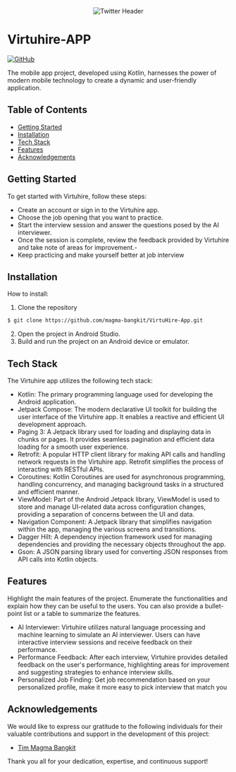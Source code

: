 <div align="center">
  <img src="https://i.ibb.co/4gwmyqT/Twitter-header-4.png" alt="Twitter Header">
</div>

# Virtuhire-APP

[![GitHub](https://img.shields.io/badge/GitHub-View_on_GitHub-lightgrey.svg)](https://github.com/magma-bangkit/VirtuHire-APP)

The mobile app project, developed using Kotlin, harnesses the power of modern mobile technology to create a dynamic and user-friendly application. 

## Table of Contents

- [Getting Started](#getting-started)
- [Installation](#installation)
- [Tech Stack](#tech-stack)
- [Features](#features)
- [Acknowledgements](#acknowledgements)

## Getting Started
To get started with Virtuhire, follow these steps:

- Create an account or sign in to the Virtuhire app.
- Choose the job opening that you want to practice.
- Start the interview session and answer the questions posed by the AI interviewer.
- Once the session is complete, review the feedback provided by Virtuhire and take note of areas for improvement.- 
- Keep practicing and make yourself better at job interview

## Installation

How to install:
1. Clone the repository
```bash
$ git clone https://github.com/magma-bangkit/VirtuHire-App.git
```
2. Open the project in Android Studio.
3. Build and run the project on an Android device or emulator.

## Tech Stack
The Virtuhire app utilizes the following tech stack:
- Kotlin: The primary programming language used for developing the Android application.
- Jetpack Compose: The modern declarative UI toolkit for building the user interface of the Virtuhire app. It enables a reactive and efficient UI development approach.
- Paging 3: A Jetpack library used for loading and displaying data in chunks or pages. It provides seamless pagination and efficient data loading for a smooth user experience.
- Retrofit: A popular HTTP client library for making API calls and handling network requests in the Virtuhire app. Retrofit simplifies the process of interacting with RESTful APIs.
- Coroutines: Kotlin Coroutines are used for asynchronous programming, handling concurrency, and managing background tasks in a structured and efficient manner.
- ViewModel: Part of the Android Jetpack library, ViewModel is used to store and manage UI-related data across configuration changes, providing a separation of concerns between the UI and data.
- Navigation Component: A Jetpack library that simplifies navigation within the app, managing the various screens and transitions.
- Dagger Hilt: A dependency injection framework used for managing dependencies and providing the necessary objects throughout the app.
- Gson: A JSON parsing library used for converting JSON responses from API calls into Kotlin objects.

## Features

Highlight the main features of the project. Enumerate the functionalities and explain how they can be useful to the users. You can also provide a bullet-point list or a table to summarize the features.

- AI Interviewer: Virtuhire utilizes natural language processing and machine learning to simulate an AI interviewer. Users can have interactive interview sessions and receive feedback on their performance.
- Performance Feedback: After each interview, Virtuhire provides detailed feedback on the user's performance, highlighting areas for improvement and suggesting strategies to enhance interview skills.
- Personalized Job Finding: Get job recommendation based on your personalized profile, make it more easy to pick interview that match you

## Acknowledgements

We would like to express our gratitude to the following individuals for their valuable contributions and support in the development of this project:

- [Tim Magma Bangkit](https://github.com/magma-bangkit)

Thank you all for your dedication, expertise, and continuous support!

